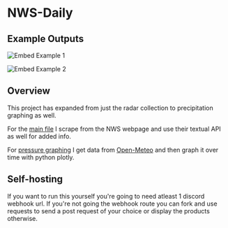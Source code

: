 # NWS-Daily
## Example Outputs

![Embed Example 1](https://github.com/ibrahimmudassar/NWS-Daily/assets/22484328/8b21920a-06f9-465d-b4ed-a26478d89877)

![Embed Example 2](https://github.com/ibrahimmudassar/NWS-Daily/assets/22484328/9bf50e0c-f58c-459f-87ae-30cdad2030dd)


## Overview

This project has expanded from just the radar collection to precipitation graphing as well.

For the [main file](/main.py) I scrape from the NWS webpage and use their textual API as well for added info.

For [pressure graphing](/pressure.py) I get data from [Open-Meteo](https://open-meteo.com/) and then graph it over time with python plotly. 

## Self-hosting

If you want to run this yourself you're going to need atleast 1 discord webhook url. If you're not going the webhook route you can fork and use requests to send a post request of your choice or display the products otherwise.
